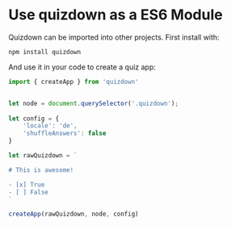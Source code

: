# Use quizdown as a ES6 Module

Quizdown can be imported into other projects. First install with:

```
npm install quizdown
```

And use it in your code to create a quiz app:


```typescript
import { createApp } from 'quizdown'


let node = document.querySelector('.quizdown');
                   
let config = {
    'locale': 'de',
    'shuffleAnswers': false
}

let rawQuizdown = `

# This is awesome!

- [x] True
- [ ] False
`

createApp(rawQuizdown, node, config)
```
